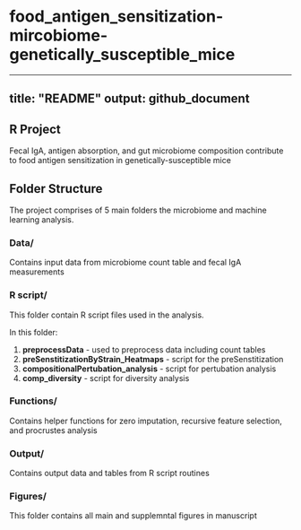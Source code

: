 # food_antigen_sensitization-mircobiome-genetically_susceptible_mice

---
title: "README"
output: github_document
---


## R Project

Fecal IgA, antigen absorption, and gut microbiome composition contribute to food antigen sensitization in genetically-susceptible mice


## Folder Structure

The project comprises of 5 main folders the microbiome and machine learning analysis.

### Data/

Contains input data from microbiome count table and fecal IgA measurements 

### R script/

This folder contain R script files used in the analysis.

In this folder:

1. **preprocessData** - used to preprocess data including count tables
2. **preSenstitizationByStrain_Heatmaps** - script for the preSenstitization 
3. **compositionalPertubation_analysis** - script for pertubation analysis 
4. **comp_diversity** - script for diversity analysis

### Functions/
Contains helper functions for zero imputation, recursive feature selection, and procrustes analysis 

### Output/
Contains output data and tables from R script routines

### Figures/

This folder contains all main and supplemntal figures in manuscript

